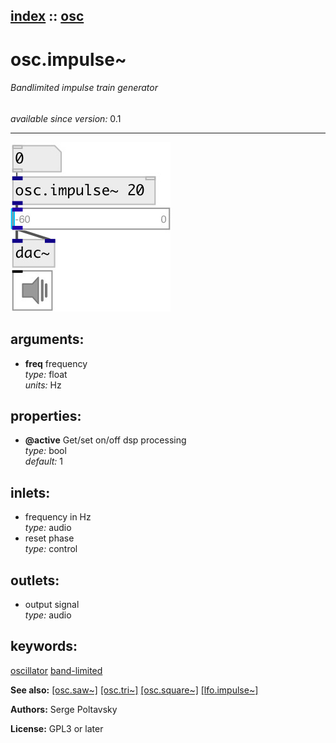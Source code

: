 [index](index.html) :: [osc](category_osc.html)
---

# osc.impulse~

###### Bandlimited impulse train generator

*available since version:* 0.1

---




[![example](../examples/img/osc.impulse~.jpg)](../examples/pd/osc.impulse~.pd)



## arguments:

* **freq**
frequency<br>
_type:_ float<br>
_units:_ Hz<br>





## properties:

* **@active** 
Get/set on/off dsp processing<br>
_type:_ bool<br>
_default:_ 1<br>



## inlets:

* frequency in Hz<br>
_type:_ audio
* reset phase<br>
_type:_ control



## outlets:

* output signal<br>
_type:_ audio



## keywords:

[oscillator](keywords/oscillator.html)
[band-limited](keywords/band-limited.html)



**See also:**
[\[osc.saw~\]](osc.saw~.html)
[\[osc.tri~\]](osc.tri~.html)
[\[osc.square~\]](osc.square~.html)
[\[lfo.impulse~\]](lfo.impulse~.html)




**Authors:** Serge Poltavsky




**License:** GPL3 or later





